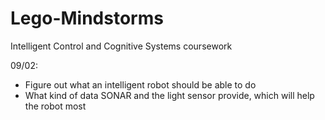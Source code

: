 # Lego-Mindstorms
Intelligent Control and Cognitive Systems coursework


09/02:
- Figure out what an intelligent robot should be able to do
- What kind of data SONAR and the light sensor provide, which will help the robot most